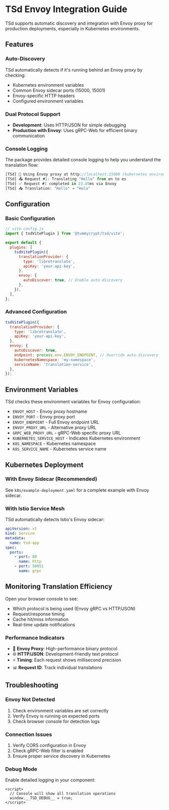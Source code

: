 # TSd Envoy Integration Guide

TSd supports automatic discovery and integration with Envoy proxy for production deployments, especially in Kubernetes environments.

## Features

### Auto-Discovery

TSd automatically detects if it's running behind an Envoy proxy by checking:

- Kubernetes environment variables
- Common Envoy sidecar ports (15000, 15001)
- Envoy-specific HTTP headers
- Configured environment variables

### Dual Protocol Support

- **Development**: Uses HTTP/JSON for simple debugging
- **Production with Envoy**: Uses gRPC-Web for efficient binary communication

### Console Logging

The package provides detailed console logging to help you understand the translation flow:

```javascript
[TSd] 🚀 Using Envoy proxy at http://localhost:15000 (kubernetes environment)
[TSd] 📤 Request #1: Translating "Hello" from en to es
[TSd] ✅ Request #1 completed in 23.45ms via Envoy
[TSd] 📥 Translation: "Hello" → "Hola"
```

## Configuration

### Basic Configuration

```javascript
// vite.config.js
import { tsdVitePlugin } from '@tummycrypt/tsd/vite';

export default {
  plugins: [
    tsdVitePlugin({
      translationProvider: {
        type: 'libretranslate',
        apiKey: 'your-api-key',
      },
      envoy: {
        autoDiscover: true, // Enable auto-discovery
      },
    }),
  ],
};
```

### Advanced Configuration

```javascript
tsdVitePlugin({
  translationProvider: {
    type: 'libretranslate',
    apiKey: 'your-api-key',
  },
  envoy: {
    autoDiscover: true,
    endpoint: process.env.ENVOY_ENDPOINT, // Override auto-discovery
    kubernetesNamespace: 'my-namespace',
    serviceName: 'translation-service',
  },
});
```

## Environment Variables

TSd checks these environment variables for Envoy configuration:

- `ENVOY_HOST` - Envoy proxy hostname
- `ENVOY_PORT` - Envoy proxy port
- `ENVOY_ENDPOINT` - Full Envoy endpoint URL
- `ENVOY_PROXY_URL` - Alternative proxy URL
- `GRPC_WEB_PROXY_URL` - gRPC-Web specific proxy URL
- `KUBERNETES_SERVICE_HOST` - Indicates Kubernetes environment
- `K8S_NAMESPACE` - Kubernetes namespace
- `K8S_SERVICE_NAME` - Kubernetes service name

## Kubernetes Deployment

### With Envoy Sidecar (Recommended)

See `k8s/example-deployment.yaml` for a complete example with Envoy sidecar.

### With Istio Service Mesh

TSd automatically detects Istio's Envoy sidecar:

```yaml
apiVersion: v1
kind: Service
metadata:
  name: tsd-app
spec:
  ports:
    - port: 80
      name: http
    - port: 50051
      name: grpc
```

## Monitoring Translation Efficiency

Open your browser console to see:

- Which protocol is being used (Envoy gRPC vs HTTP/JSON)
- Request/response timing
- Cache hit/miss information
- Real-time update notifications

### Performance Indicators

- 🚀 **Envoy Proxy**: High-performance binary protocol
- 🌐 **HTTP/JSON**: Development-friendly text protocol
- ⚡ **Timing**: Each request shows millisecond precision
- 📊 **Request ID**: Track individual translations

## Troubleshooting

### Envoy Not Detected

1. Check environment variables are set correctly
2. Verify Envoy is running on expected ports
3. Check browser console for detection logs

### Connection Issues

1. Verify CORS configuration in Envoy
2. Check gRPC-Web filter is enabled
3. Ensure proper service discovery in Kubernetes

### Debug Mode

Enable detailed logging in your component:

```svelte
<script>
  // Console will show all translation operations
  window.__TSD_DEBUG__ = true;
</script>
```
